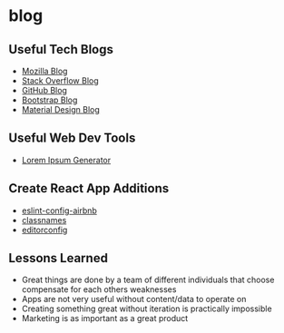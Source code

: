 # blog
## Useful Tech Blogs
* [Mozilla Blog](https://blog.mozilla.org/)
* [Stack Overflow Blog](https://stackoverflow.blog/)
* [GitHub Blog](https://github.blog/)
* [Bootstrap Blog](https://blog.getbootstrap.com/)
* [Material Design Blog](https://material.io/blog)

## Useful Web Dev Tools
* [Lorem Ipsum Generator](https://www.lipsum.com/)

## Create React App Additions
* [eslint-config-airbnb](https://www.npmjs.com/package/eslint-config-airbnb)
* [classnames](https://www.npmjs.com/package/classnames)
* [editorconfig](https://editorconfig.org/)

## Lessons Learned
* Great things are done by a team of different individuals that choose compensate for each others weaknesses
* Apps are not very useful without content/data to operate on
* Creating something great without iteration is practically impossible
* Marketing is as important as a great product
